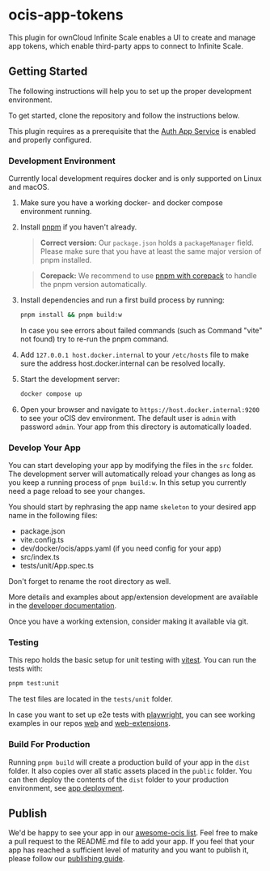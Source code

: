# ocis-app-tokens
This plugin for ownCloud Infinite Scale enables a UI to create and manage app tokens, which enable third-party apps to connect to Infinite Scale.

## Getting Started
The following instructions will help you to set up the proper development environment.

To get started, clone the repository and follow the instructions below.

This plugin requires as a prerequisite that the [Auth App Service](https://doc.owncloud.com/ocis/next/deployment/services/s-list/auth-app.html) is enabled and properly configured.

### Development Environment

Currently local development requires docker and is only supported on Linux and macOS.

1. Make sure you have a working docker- and docker compose environment running.
1. Install [pnpm](https://pnpm.io/installation) if you haven't already. 
   > **Correct version:** Our `package.json` holds a `packageManager` field. Please make sure that you have at least the same major version of pnpm installed.

   > **Corepack:** We recommend to use [pnpm with corepack](https://pnpm.io/installation#using-corepack) to handle the pnpm version automatically.  
1. Install dependencies and run a first build process by running:
   ```bash
   pnpm install && pnpm build:w
   ```
   In case you see errors about failed commands (such as Command "vite" not found) try to re-run the pnpm command.
1. Add `127.0.0.1 host.docker.internal` to your `/etc/hosts` file to make sure the address host.docker.internal can be resolved locally. 
1. Start the development server:
   ```bash
   docker compose up
   ```
1. Open your browser and navigate to `https://host.docker.internal:9200` to see your oCIS dev environment. The default user is `admin` with password `admin`. Your app from this directory is automatically loaded.

### Develop Your App
You can start developing your app by modifying the files in the `src` folder. The development server will automatically reload your changes as long as you keep a running process of `pnpm build:w`. In this setup you currently need a page reload to see your changes.

You should start by rephrasing the app name `skeleton` to your desired app name in the following files:
- package.json
- vite.config.ts
- dev/docker/ocis/apps.yaml (if you need config for your app)
- src/index.ts
- tests/unit/App.spec.ts

Don't forget to rename the root directory as well.

More details and examples about app/extension development are available in the [developer documentation](https://owncloud.dev/clients/web/extension-system/).

Once you have a working extension, consider making it available via git.

### Testing
This repo holds the basic setup for unit testing with [vitest](https://vitest.dev/guide/). You can run the tests with:
```bash
pnpm test:unit
```
The test files are located in the `tests/unit` folder.

In case you want to set up e2e tests with [playwright](https://playwright.io), you can see working examples in our repos [web](https://github.com/owncloud/web) and [web-extensions](https://github.com/owncloud/web-extensions).

### Build For Production
Running `pnpm build` will create a production build of your app in the `dist` folder. It also copies over all static assets placed in the `public` folder. You can then deploy the contents of the `dist` folder to your production environment, see [app deployment](https://owncloud.dev/services/web/#web-apps).

## Publish
We'd be happy to see your app in our [awesome-ocis list](https://github.com/owncloud/awesome-ocis/blob/main/README.md). Feel free to make a pull request to the README.md file to add your app.
If you feel that your app has reached a sufficient level of maturity and you want to publish it, please follow our [publishing guide](https://github.com/owncloud/awesome-ocis/tree/main/webApps).
